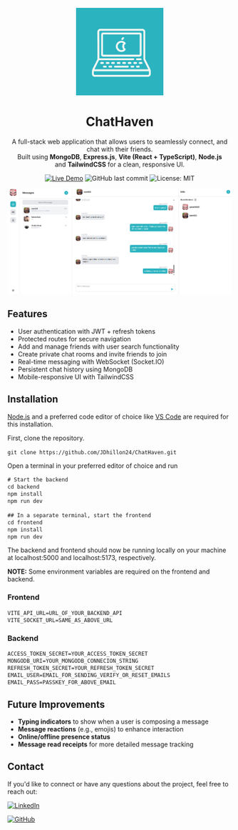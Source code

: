 <div align="center">

<a href="https://chathaven.app" target="_blank" title="ChatHaven Website"><img width="196px" alt="ChatHaven Logo" src="./frontend/public/images/logo_transparent_small.png"></a>

# ChatHaven

 A full-stack web application that allows users to seamlessly connect, and chat with their friends.<br/>Built using **MongoDB**, **Express.js**, **Vite (React + TypeScript)**, **Node.js**<br/>and **TailwindCSS** for a clean, responsive UI.


[![Live Demo](https://img.shields.io/badge/Live-Demo-blue?style=flat&logo=vercel)](https://chathaven.app)
![GitHub last commit](https://img.shields.io/github/last-commit/JDhillon24/ChatHaven)
![License: MIT](https://img.shields.io/badge/License-MIT-yellow.svg)

![Desktop Demo](./frontend/public/images/desktop_demo.png)
 
</div>

## Features


- User authentication with JWT + refresh tokens
- Protected routes for secure navigation
- Add and manage friends with user search functionality
- Create private chat rooms and invite friends to join
- Real-time messaging with WebSocket (Socket.IO)
- Persistent chat history using MongoDB
- Mobile-responsive UI with TailwindCSS

## Installation

[Node.js](https://nodejs.org/en) and a preferred code editor of choice like [VS Code](https://code.visualstudio.com/download) are required for this installation.

First, clone the repository.

```git clone https://github.com/JDhillon24/ChatHaven.git```

Open a terminal in your preferred editor of choice and run

```
# Start the backend
cd backend
npm install
npm run dev

## In a separate terminal, start the frontend
cd frontend
npm install
npm run dev
```
The backend and frontend should now be running locally on your machine at localhost:5000 and localhost:5173, respectively.
<br/>

**NOTE:** Some environment variables are required on the frontend and backend.

### Frontend
```
VITE_API_URL=URL_OF_YOUR_BACKEND_API
VITE_SOCKET_URL=SAME_AS_ABOVE_URL
```

### Backend
```
ACCESS_TOKEN_SECRET=YOUR_ACCESS_TOKEN_SECRET
MONGODB_URI=YOUR_MONGODB_CONNECION_STRING
REFRESH_TOKEN_SECRET=YOUR_REFRESH_TOKEN_SECRET
EMAIL_USER=EMAIL_FOR_SENDING_VERIFY_OR_RESET_EMAILS
EMAIL_PASS=PASSKEY_FOR_ABOVE_EMAIL
```

## Future Improvements

- **Typing indicators** to show when a user is composing a message
- **Message reactions** (e.g., emojis) to enhance interaction
- **Online/offline presence status**
- **Message read receipts** for more detailed message tracking

## Contact

If you'd like to connect or have any questions about the project, feel free to reach out:<br/>

[![LinkedIn](https://img.shields.io/badge/LinkedIn-Connect-blue?logo=linkedin&style=flat-square)](https://www.linkedin.com/in/jdhillon24)

[![GitHub](https://img.shields.io/badge/GitHub-Profile-black?logo=github&style=flat-square)](https://github.com/JDhillon24)

